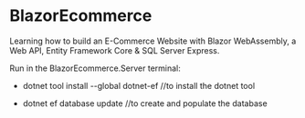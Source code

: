 # BlazorEcommerce
Learning how to build an E-Commerce Website with Blazor WebAssembly, a Web API, Entity Framework Core & SQL Server Express.


Run in the BlazorEcommerce.Server terminal:

- dotnet tool install --global dotnet-ef //to install the dotnet tool

- dotnet ef database update //to create and populate the database
